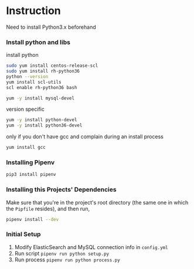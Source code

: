 # Instruction

Need to install Python3.x beforehand

### Install python and libs

install python
```bash
sudo yum install centos-release-scl
sudo yum install rh-python36
python --version
yum install scl-utils
scl enable rh-python36 bash
```

```bash
yum -y install mysql-devel
```

version specific
```bash
yum -y install python-devel
yum -y install python36-devel
```

only if you don't have gcc and complain during an install process
```bash
yum install gcc
```

### Installing Pipenv
```bash
pip3 install pipenv
```

### Installing this Projects' Dependencies

Make sure that you're in the project's root directory (the same one in which the `Pipfile` resides), and then run,

```bash
pipenv install --dev
```

### Initial Setup

1. Modify ElasticSearch and MySQL connection info in `config.yml`
2. Run script `pipenv run python setup.py`
3. Run process `pipenv run python process.py`
